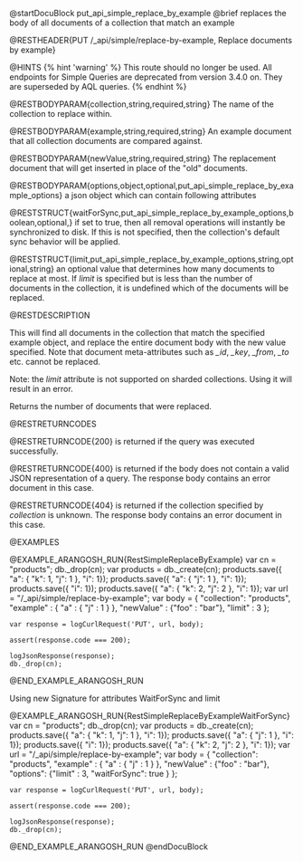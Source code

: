@startDocuBlock put_api_simple_replace_by_example
@brief replaces the body of all documents of a collection that match an example

@RESTHEADER{PUT /_api/simple/replace-by-example, Replace documents by example}

@HINTS
{% hint 'warning' %}
This route should no longer be used.
All endpoints for Simple Queries are deprecated from version 3.4.0 on.
They are superseded by AQL queries.
{% endhint %}

@RESTBODYPARAM{collection,string,required,string}
The name of the collection to replace within.

@RESTBODYPARAM{example,string,required,string}
An example document that all collection documents are compared against.

@RESTBODYPARAM{newValue,string,required,string}
The replacement document that will get inserted in place
of the "old" documents.

@RESTBODYPARAM{options,object,optional,put_api_simple_replace_by_example_options}
a json object which can contain following attributes

@RESTSTRUCT{waitForSync,put_api_simple_replace_by_example_options,boolean,optional,}
if set to true, then all removal operations will
 instantly be synchronized to disk. If this is not specified, then the
 collection's default sync behavior will be applied.

@RESTSTRUCT{limit,put_api_simple_replace_by_example_options,string,optional,string}
an optional value that determines how many documents to
replace at most. If *limit* is specified but is less than the number
of documents in the collection, it is undefined which of the documents
will be replaced.

@RESTDESCRIPTION

This will find all documents in the collection that match the specified
example object, and replace the entire document body with the new value
specified. Note that document meta-attributes such as *_id*, *_key*,
*_from*, *_to* etc. cannot be replaced.

Note: the *limit* attribute is not supported on sharded collections.
Using it will result in an error.

Returns the number of documents that were replaced.

@RESTRETURNCODES

@RESTRETURNCODE{200}
is returned if the query was executed successfully.

@RESTRETURNCODE{400}
is returned if the body does not contain a valid JSON representation of a
query. The response body contains an error document in this case.

@RESTRETURNCODE{404}
is returned if the collection specified by *collection* is unknown.  The
response body contains an error document in this case.

@EXAMPLES

@EXAMPLE_ARANGOSH_RUN{RestSimpleReplaceByExample}
    var cn = "products";
    db._drop(cn);
    var products = db._create(cn);
    products.save({ "a": { "k": 1, "j": 1 }, "i": 1});
    products.save({ "a": { "j": 1 }, "i": 1});
    products.save({ "i": 1});
    products.save({ "a": { "k": 2, "j": 2 }, "i": 1});
    var url = "/_api/simple/replace-by-example";
    var body = {
      "collection": "products",
      "example" : { "a" : { "j" : 1 } },
      "newValue" : {"foo" : "bar"},
      "limit" : 3
    };

    var response = logCurlRequest('PUT', url, body);

    assert(response.code === 200);

    logJsonResponse(response);
    db._drop(cn);
@END_EXAMPLE_ARANGOSH_RUN

Using new Signature for attributes WaitForSync and limit

@EXAMPLE_ARANGOSH_RUN{RestSimpleReplaceByExampleWaitForSync}
    var cn = "products";
    db._drop(cn);
    var products = db._create(cn);
    products.save({ "a": { "k": 1, "j": 1 }, "i": 1});
    products.save({ "a": { "j": 1 }, "i": 1});
    products.save({ "i": 1});
    products.save({ "a": { "k": 2, "j": 2 }, "i": 1});
    var url = "/_api/simple/replace-by-example";
    var body = {
      "collection": "products",
      "example" : { "a" : { "j" : 1 } },
      "newValue" : {"foo" : "bar"},
      "options": {"limit" : 3,  "waitForSync": true  }
    };

    var response = logCurlRequest('PUT', url, body);

    assert(response.code === 200);

    logJsonResponse(response);
    db._drop(cn);
@END_EXAMPLE_ARANGOSH_RUN
@endDocuBlock

